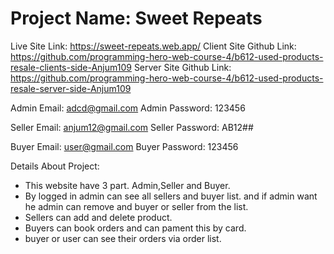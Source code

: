 # Project Name: Sweet Repeats


Live Site Link: https://sweet-repeats.web.app/
Client Site Github Link: https://github.com/programming-hero-web-course-4/b612-used-products-resale-clients-side-Anjum109
Server Site Github Link: https://github.com/programming-hero-web-course-4/b612-used-products-resale-server-side-Anjum109

Admin Email: adcd@gmail.com
Admin Password: 123456

Seller Email: anjum12@gmail.com
Seller Password: AB12##

Buyer Email: user@gmail.com
Buyer Password: 123456

Details About Project:

* This website have 3 part. Admin,Seller and Buyer.
* By logged in admin can see all sellers and buyer list. and if admin want he admin can remove and buyer or seller from the list.
* Sellers can add and delete product.
* Buyers can book orders and can pament this by card.
* buyer or user can see their orders via order list.  


